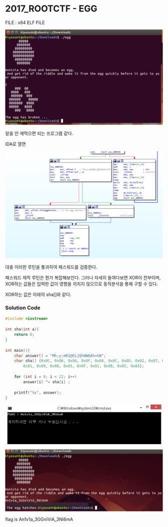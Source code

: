 # 2017_ROOTCTF - EGG

FILE : x64 ELF FILE

![](./image/1.png)

알을 안 깨먹으면 되는 프로그램 같다.

IDA로 열면

![](./image/2.png)

대충 이러한 루틴을 통과하여 패스워드를 검증한다. 

패스워드 제작 루틴은 뭔가 복잡해보인다. 그러나 자세히 들여다보면 XOR이 전부이며, XOR하는 값들은 입력한 값이 영향을 끼치지 않으므로 동적분석을 통해 구할 수 있다.



XOR하는 값은 아래의 sha[]와 같다.

### Solution Code

```c
#include <iostream>

int sha(int a){
	return 0;
}

int main(){
	char answer[] = "Mh;y;mR1@OijQhHW6Ah=hB";
	char sha[] {0x0C, 0x06, 0x0A, 0x0F, 0x0A, 0x0C, 0x0D, 0x02, 0x07, 0x08, 0x07, 0x03, 0x07, 
		0x01, 0x09, 0x08, 0x05, 0x0F, 0x01, 0x0B, 0x05, 0x03};

	for (int i = 0; i < 22; i++)
		answer[i] ^= sha[i] ;

	printf("%s", answer);
}
```

  ![](./image/3.png)

![](./image/4.png)

flag is An1v1a_3GGniViA_3Ni6mA